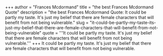 +++
author = "Frances Mcdormand"
title = "the best Frances Mcdormand Quote"
description = "the best Frances Mcdormand Quote: It could be partly my taste. It's just my belief that there are female characters that will benefit from not being vulnerable."
slug = "it-could-be-partly-my-taste-its-just-my-belief-that-there-are-female-characters-that-will-benefit-from-not-being-vulnerable"
quote = '''It could be partly my taste. It's just my belief that there are female characters that will benefit from not being vulnerable.'''
+++
It could be partly my taste. It's just my belief that there are female characters that will benefit from not being vulnerable.
